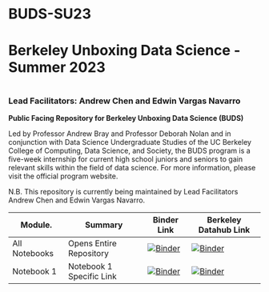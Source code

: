 # BUDS-SU23
# Berkeley Unboxing Data Science - Summer 2023
# 
## 
### Lead Facilitators: Andrew Chen and Edwin Vargas Navarro

**Public Facing Repository for Berkeley Unboxing Data Science (BUDS)**

Led by Professor Andrew Bray and Professor Deborah Nolan and in conjunction with Data Science Undergraduate Studies of the UC Berkeley College of Computing, Data Science, and Society, the BUDS program is a five-week internship for current high school juniors and seniors to gain relevant skills within the field of data science. For more information, please visit the official program website.

N.B. This repository is currently being maintained by Lead Facilitators Andrew Chen and Edwin Vargas Navarro.

| Module.       | Summary                                       | Binder Link          |Berkeley Datahub Link           |
|---------------|-----------------------------------------------|----------------------|--------------------------------|
| All Notebooks   | Opens Entire Repository    | [![Binder](https://mybinder.org/badge.svg)]() | [![Binder](https://img.shields.io/badge/Launch-HighSchool%20Datahub-blue.svg)]([[http://highschool.datahub.berkeley.edu/user-redirect/interact?account=ds-modules&repo=BUDS-SU23&branch=main](https://highschool.datahub.berkeley.edu/hub/user-redirect/git-pull?repo=https%3A%2F%2Fgithub.com%2Fds-modules%2FBUDS-SU23&urlpath=tree%2FBUDS-SU23%2F&branch=main)]) |
| Notebook 1   | Notebook 1 Specific Link               |  [![Binder](https://mybinder.org/badge.svg)]()  | [![Binder](https://img.shields.io/badge/Launch-UCB%20Datahub-blue.svg)]()|